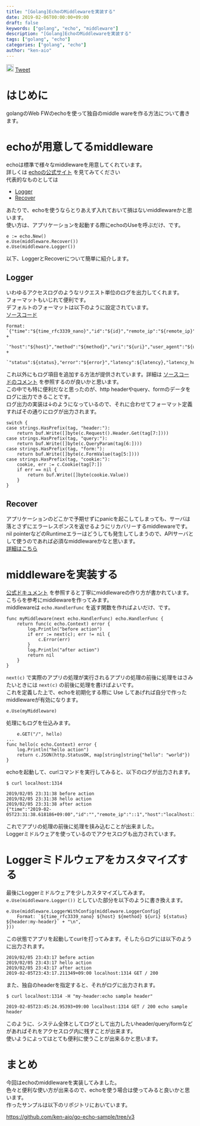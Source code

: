 ```yaml
---
title: "[Golang]EchoのMiddlewareを実装する"
date: 2019-02-06T00:00:00+09:00
draft: false
keywords: ["golang", "echo", "middleware"]
description: "[Golang]EchoのMiddlewareを実装する"
tags: ["golang", "echo"]
categories: ["golang", "echo"]
author: "ken-aio"
---
```


<a href="http://b.hatena.ne.jp/entry/" class="hatena-bookmark-button" data-hatena-bookmark-layout="vertical-normal" data-hatena-bookmark-lang="ja" title="このエントリーをはてなブックマークに追加"><img src="https://b.st-hatena.com/images/entry-button/button-only@2x.png" alt="このエントリーをはてなブックマークに追加" width="20" height="20" style="border: none;" /></a><script type="text/javascript" src="https://b.st-hatena.com/js/bookmark_button.js" charset="utf-8" async="async"></script>
<a href="https://twitter.com/share?ref_src=twsrc%5Etfw" class="twitter-share-button" data-show-count="false">Tweet</a><script async src="https://platform.twitter.com/widgets.js" charset="utf-8"></script>

# はじめに
golangのWeb  FWのechoを使って独自のmiddle wareを作る方法について書きます。  

# echoが用意してるmiddleware
echoは標準で様々なmiddlewareを用意してくれています。  
詳しくは [echoの公式サイト](https://echo.labstack.com/middleware) を見てみてください  
代表的なものとしては

* [Logger](https://echo.labstack.com/middleware/logger)
* [Recover](https://echo.labstack.com/middleware/recover)

あたりで、echoを使うならとりあえず入れておいて損はないmiddlewareかと思います。  
使い方は、アプリケーションを起動する際にechoのUseを呼ぶだけ、です。  

```
e := echo.New()
e.Use(middleware.Recover())
e.Use(middleware.Logger())
```

以下、LoggerとRecoverについて簡単に紹介します。  

## Logger
いわゆるアクセスログのようなリクエスト単位のログを出力してくれます。  
フォーマットもいじれて便利です。  
デフォルトのフォーマットは以下のように設定されています。  
[ソースコード](https://github.com/labstack/echo/blob/master/middleware/logger.go)

```
Format: `{"time":"${time_rfc3339_nano}","id":"${id}","remote_ip":"${remote_ip}",` +
	`"host":"${host}","method":"${method}","uri":"${uri}","user_agent":"${user_agent}",` +
	`"status":${status},"error":"${error}","latency":${latency},"latency_human":"${latency_human}"`
```

これ以外にもログ項目を追加する方法が提供されています。詳細は [ソースコードのコメント](https://github.com/labstack/echo/blob/master/middleware/logger.go#L23) を参照するのが良いかと思います。  
この中でも特に便利だなと思ったのが、http headerやquery、formのデータをログに出力できることです。  
ログ出力の実装は↓のようになっているので、それに合わせてフォーマット定義すればその通りにログが出力されます。  

```
switch {
case strings.HasPrefix(tag, "header:"):
	return buf.Write([]byte(c.Request().Header.Get(tag[7:])))
case strings.HasPrefix(tag, "query:"):
	return buf.Write([]byte(c.QueryParam(tag[6:])))
case strings.HasPrefix(tag, "form:"):
	return buf.Write([]byte(c.FormValue(tag[5:])))
case strings.HasPrefix(tag, "cookie:"):
	cookie, err := c.Cookie(tag[7:])
	if err == nil {
		return buf.Write([]byte(cookie.Value))
	}
}
```

## Recover
アプリケーションのどこかで予期せずにpanicを起こしてしまっても、サーバは落とさずにエラーレスポンスを返せるようにリカバリーするmiddlewareです。  
nil pointerなどのRuntimeエラーはどうしても発生してしまうので、APIサーバとして使うのであれば必須なmiddlewareかなと思います。  
[詳細はこちら](https://echo.labstack.com/middleware/recover)

# middlewareを実装する
[公式ドキュメント](https://echo.labstack.com/cookbook/middleware) を参照すると丁寧にmiddlewareの作り方が書かれています。  
こちらを参考にmiddlewareを作ってみます。  
middlewareは `echo.HandlerFunc` を返す関数を作ればよいだけ、です。  

```
func myMiddleware(next echo.HandlerFunc) echo.HandlerFunc {
	return func(c echo.Context) error {
		log.Println("before action")
		if err := next(c); err != nil {
			c.Error(err)
		}
		log.Println("after action")
		return nil
	}
}
```

`next(c)` で実際のアプリの処理が実行されるアプリの処理の前後に処理をはさみたいときには `next(c)` の前後に処理を書けばよいです。  
これを定義した上で、echoを初期化する際に Use してあげれば自分で作ったmiddlewareが有効になります。  

```
e.Use(myMiddleware)
```

処理にもログを仕込みます。  
```
	e.GET("/", hello)
...
func hello(c echo.Context) error {
	log.Println("hello action")
	return c.JSON(http.StatusOK, map[string]string{"hello": "world"})
}
```

echoを起動して、curlコマンドを実行してみると、以下のログが出力されます。  
```
$ curl localhost:1314
```
```
2019/02/05 23:31:38 before action
2019/02/05 23:31:38 hello action
2019/02/05 23:31:38 after action
{"time":"2019-02-05T23:31:38.618186+09:00","id":"","remote_ip":"::1","host":"localhost:1314","method":"GET","uri":"/","user_agent":"curl/7.54.0","status":200,"error":"","latency":416885,"latency_human":"416.885µs","bytes_in":0,"bytes_out":18}
```

これでアプリの処理の前後に処理を挟み込むことが出来ました。  
Loggerミドルウェアを使っているのでアクセスログも出力されています。  

# Loggerミドルウェアをカスタマイズする
最後にLoggerミドルウェアを少しカスタマイズしてみます。  
`e.Use(middleware.Logger())` としていた部分を以下のように書き換えます。  

```
e.Use(middleware.LoggerWithConfig(middleware.LoggerConfig{
	Format: `${time_rfc3339_nano} ${host} ${method} ${uri} ${status} ${header:my-header}` + "\n",
}))
```

この状態でアプリを起動してcurlを打ってみます。そしたらログには以下のように出力されます。  
```
2019/02/05 23:43:17 before action
2019/02/05 23:43:17 hello action
2019/02/05 23:43:17 after action
2019-02-05T23:43:17.211349+09:00 localhost:1314 GET / 200
```

また、独自のheaderを指定すると、それがログに出力されます。  
```
$ curl localhost:1314 -H "my-header:echo sample header"
```
```
2019-02-05T23:45:24.95393+09:00 localhost:1314 GET / 200 echo sample header
```

このように、システム全体としてログとして出力したいheader/query/formなどがあればそれをアクセスログ内に残すことが出来ます。  
使いようによってはとても便利に使うことが出来るかと思います。  

# まとめ
今回はechoのmiddlewareを実装してみました。  
色々と便利な使い方が出来るので、echoを使う場合は使ってみると良いかと思います。  
作ったサンプルは以下のリポジトリにおいています。  

https://github.com/ken-aio/go-echo-sample/tree/v3
